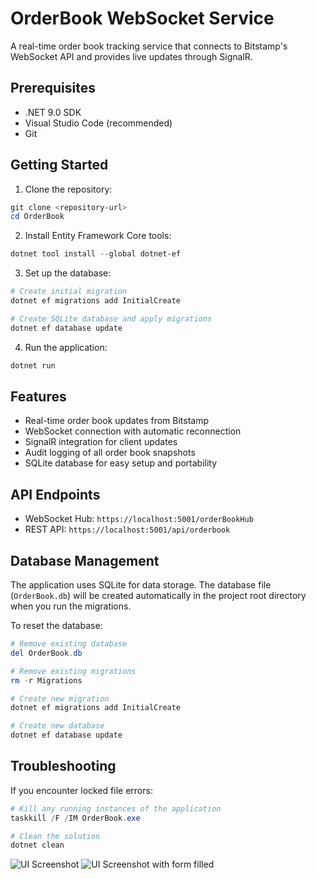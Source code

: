 # OrderBook WebSocket Service

A real-time order book tracking service that connects to Bitstamp's WebSocket API and provides live updates through SignalR.

## Prerequisites

- .NET 9.0 SDK
- Visual Studio Code (recommended)
- Git

## Getting Started

1. Clone the repository:
```powershell
git clone <repository-url>
cd OrderBook
```

2. Install Entity Framework Core tools:
```powershell
dotnet tool install --global dotnet-ef
```

3. Set up the database:
```powershell
# Create initial migration
dotnet ef migrations add InitialCreate

# Create SQLite database and apply migrations
dotnet ef database update
```

4. Run the application:
```powershell
dotnet run
```

## Features

- Real-time order book updates from Bitstamp
- WebSocket connection with automatic reconnection
- SignalR integration for client updates
- Audit logging of all order book snapshots
- SQLite database for easy setup and portability

## API Endpoints

- WebSocket Hub: `https://localhost:5001/orderBookHub`
- REST API: `https://localhost:5001/api/orderbook`

## Database Management

The application uses SQLite for data storage. The database file (`OrderBook.db`) will be created automatically in the project root directory when you run the migrations.

To reset the database:
```powershell
# Remove existing database
del OrderBook.db

# Remove existing migrations
rm -r Migrations

# Create new migration
dotnet ef migrations add InitialCreate

# Create new database
dotnet ef database update
```

## Troubleshooting

If you encounter locked file errors:
```powershell
# Kill any running instances of the application
taskkill /F /IM OrderBook.exe

# Clean the solution
dotnet clean
```

![UI Screenshot](https://monosnap.com/file/TswuCDtNBfjIVwucgPpZs4AsMw0xNq)
![UI Screenshot with form filled](https://monosnap.com/file/U0oztAwAoXfcWXB0oM2ojHWMpF5jxn)
